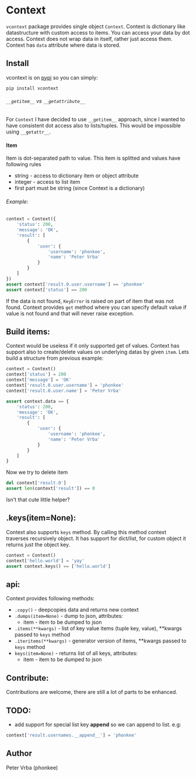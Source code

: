# Context

`vcontext` package provides single object `Context`. 
Context is dictionary like datastructure with custom access to items.
You can access your data by dot access. 
Context does not wrap data in itself, rather just access them. Context has `data` attribute where data is stored.

## Install
vcontext is on [pypi](https://pypi.python.org/pypi/vcontext) so you can simply:

`pip install vcontext`

###### `__getitem__` vs `__getattribute__`

For `Context` I have decided to use `__getitem__` approach, since I wanted to have consistent dot access also to lists/tuples.
This would be impossible using `__getattr__`.

#### Item

Item is dot-separated path to value. This item is splitted and values have following rules
* string - access to dictionary item or object attribute
* integer - access to list item
* first part must be string (since Context is a dictionary)

###### Example:

```python
context = Context({
    'status': 200,
    'message': 'OK',
    'result': [
        {
            'user': {
                'username': 'phonkee',
                'name': 'Peter Vrba'
            }
        }
    ]
})
assert context['result.0.user.username'] == 'phonkee'
assert context['status'] == 200
```

If the data is not found, `KeyError` is raised on part of item that was not found. Context provides `get` method where 
you can specify default value if value is not found and that will never raise exception.

## Build items:

Context would be useless if it only supported get of values. Context has support also to create/delete values on 
underlying datas by given `item`. 
Lets build a structure from previous example:

```python
context = Context()
context['status'] = 200
context['message'] = 'OK'
context['result.0.user.username'] = 'phonkee'
context['result.0.user.name'] = 'Peter Vrba'

assert context.data == {
    'status': 200,
    'message': 'OK',
    'result': [
        {
            'user': {
                'username': 'phonkee',
                'name': 'Peter Vrba'
            }
        }
    ]
}
```

Now we try to delete item

```python
del context['result.0']
assert len(context['result']) == 0
```

Isn't that cute little helper?

## .keys(item=None):

Context also supports `keys` method. By calling this method context traverses recursively object. It has support for
dict/list, for custom object it returns just the object key.

```python
context = Context()
context['hello.world'] = 'yay'
assert context.keys() == ['hello.world']
```

## api:
Context provides following methods:

* `.copy()` - deepcopies data and returns new context
* `.dumps(item=None)` - dump to json, attributes:
    * item - item to be dumped to json
* `.items(**kwargs)` - list of key value items (tuple key, value), **kwargs passed to `keys` method
* `.iteritems(**kwargs)` - generator version of items, **kwargs passed to `keys` method
* `keys(item=None)` - returns list of all keys, attributes:
    * item - item to be dumped to json


## Contribute:

Contributions are welcome, there are still a lot of parts to be enhanced.

## TODO:

* add support for special list key __append__ so we can append to list. e.g: 
```python
context['result.usernames.__append__'] = 'phonkee'
```

## Author

Peter Vrba (phonkee)

